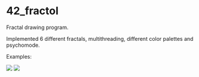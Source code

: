 # 42_fractol

Fractal drawing program.

Implemented 6 different fractals, multithreading, different color palettes and psychomode.

Examples: 

![](https://github.com/Samaelxxi/42_fractol/blob/master/readme/11.gif)
![](https://github.com/Samaelxxi/42_fractol/blob/master/readme/12.gif)
